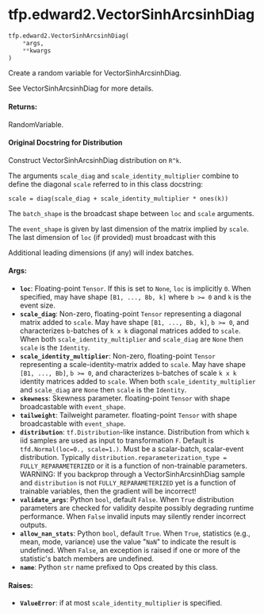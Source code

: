 <div itemscope itemtype="http://developers.google.com/ReferenceObject">
<meta itemprop="name" content="tfp.edward2.VectorSinhArcsinhDiag" />
<meta itemprop="path" content="Stable" />
</div>

# tfp.edward2.VectorSinhArcsinhDiag

``` python
tfp.edward2.VectorSinhArcsinhDiag(
    *args,
    **kwargs
)
```

Create a random variable for VectorSinhArcsinhDiag.

See VectorSinhArcsinhDiag for more details.

#### Returns:

  RandomVariable.

#### Original Docstring for Distribution

Construct VectorSinhArcsinhDiag distribution on `R^k`.

The arguments `scale_diag` and `scale_identity_multiplier` combine to
define the diagonal `scale` referred to in this class docstring:

```none
scale = diag(scale_diag + scale_identity_multiplier * ones(k))
```

The `batch_shape` is the broadcast shape between `loc` and `scale`
arguments.

The `event_shape` is given by last dimension of the matrix implied by
`scale`. The last dimension of `loc` (if provided) must broadcast with this

Additional leading dimensions (if any) will index batches.


#### Args:

* <b>`loc`</b>: Floating-point `Tensor`. If this is set to `None`, `loc` is
    implicitly `0`. When specified, may have shape `[B1, ..., Bb, k]` where
    `b >= 0` and `k` is the event size.
* <b>`scale_diag`</b>: Non-zero, floating-point `Tensor` representing a diagonal
    matrix added to `scale`. May have shape `[B1, ..., Bb, k]`, `b >= 0`,
    and characterizes `b`-batches of `k x k` diagonal matrices added to
    `scale`. When both `scale_identity_multiplier` and `scale_diag` are
    `None` then `scale` is the `Identity`.
* <b>`scale_identity_multiplier`</b>: Non-zero, floating-point `Tensor` representing
    a scale-identity-matrix added to `scale`. May have shape
    `[B1, ..., Bb]`, `b >= 0`, and characterizes `b`-batches of scale
    `k x k` identity matrices added to `scale`. When both
    `scale_identity_multiplier` and `scale_diag` are `None` then `scale`
    is the `Identity`.
* <b>`skewness`</b>:  Skewness parameter.  floating-point `Tensor` with shape
    broadcastable with `event_shape`.
* <b>`tailweight`</b>:  Tailweight parameter.  floating-point `Tensor` with shape
    broadcastable with `event_shape`.
* <b>`distribution`</b>: `tf.Distribution`-like instance. Distribution from which `k`
    iid samples are used as input to transformation `F`.  Default is
    `tfd.Normal(loc=0., scale=1.)`.
    Must be a scalar-batch, scalar-event distribution.  Typically
    `distribution.reparameterization_type = FULLY_REPARAMETERIZED` or it is
    a function of non-trainable parameters. WARNING: If you backprop through
    a VectorSinhArcsinhDiag sample and `distribution` is not
    `FULLY_REPARAMETERIZED` yet is a function of trainable variables, then
    the gradient will be incorrect!
* <b>`validate_args`</b>: Python `bool`, default `False`. When `True` distribution
    parameters are checked for validity despite possibly degrading runtime
    performance. When `False` invalid inputs may silently render incorrect
    outputs.
* <b>`allow_nan_stats`</b>: Python `bool`, default `True`. When `True`,
    statistics (e.g., mean, mode, variance) use the value "`NaN`" to
    indicate the result is undefined. When `False`, an exception is raised
    if one or more of the statistic's batch members are undefined.
* <b>`name`</b>: Python `str` name prefixed to Ops created by this class.


#### Raises:

* <b>`ValueError`</b>: if at most `scale_identity_multiplier` is specified.